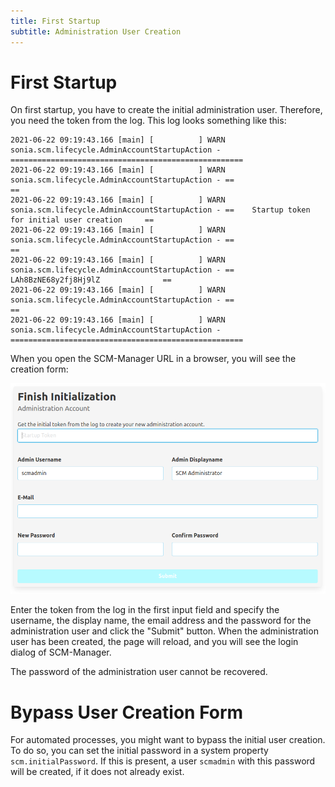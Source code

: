 ```yaml
---
title: First Startup
subtitle: Administration User Creation
---
```


# First Startup

On first startup, you have to create the initial administration user. Therefore, you need the token from the log.
This log looks something like this:

```
2021-06-22 09:19:43.166 [main] [          ] WARN  sonia.scm.lifecycle.AdminAccountStartupAction - ====================================================
2021-06-22 09:19:43.166 [main] [          ] WARN  sonia.scm.lifecycle.AdminAccountStartupAction - ==                                                ==
2021-06-22 09:19:43.166 [main] [          ] WARN  sonia.scm.lifecycle.AdminAccountStartupAction - ==    Startup token for initial user creation     ==
2021-06-22 09:19:43.166 [main] [          ] WARN  sonia.scm.lifecycle.AdminAccountStartupAction - ==                                                ==
2021-06-22 09:19:43.166 [main] [          ] WARN  sonia.scm.lifecycle.AdminAccountStartupAction - ==              LAh8BzNE68y2fj8Hj9lZ              ==
2021-06-22 09:19:43.166 [main] [          ] WARN  sonia.scm.lifecycle.AdminAccountStartupAction - ==                                                ==
2021-06-22 09:19:43.166 [main] [          ] WARN  sonia.scm.lifecycle.AdminAccountStartupAction - ====================================================
```

When you open the SCM-Manager URL in a browser, you will see the creation form:

![Creation form for initial administration user](assets/initialization-form.png)

Enter the token from the log in the first input field and specify the username, the display name, the email address and
the password for the administration user and click the "Submit" button. When the administration user has been created,
the page will reload, and you will see the login dialog of SCM-Manager.

The password of the administration user cannot be recovered.

# Bypass User Creation Form

For automated processes, you might want to bypass the initial user creation. To do so, you can set the initial password
in a system property `scm.initialPassword`. If this is present, a user `scmadmin` with this password will be created,
if it does not already exist.
